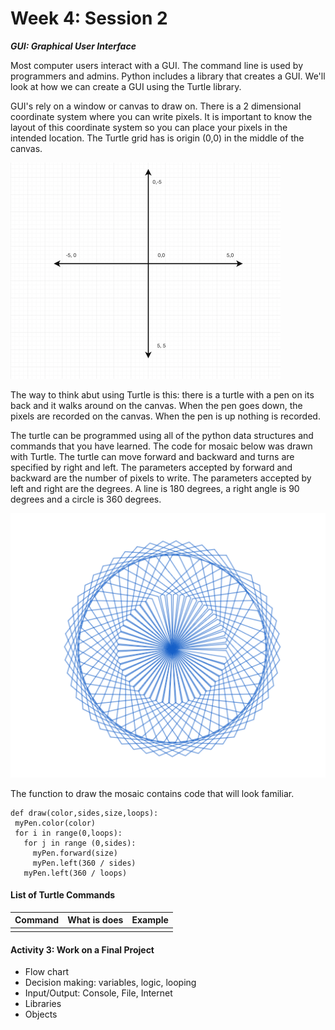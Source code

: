 # Week 4: Session 2

_**GUI: Graphical User Interface**_

Most computer users interact with a GUI.  The command line is used by programmers and admins.  Python includes a library that creates a GUI.  We'll look at  how we can create a GUI using the Turtle library.

GUI's rely on a window or canvas to draw on.  There is a 2 dimensional coordinate system where you can write pixels.  It is important to know the layout of this coordinate system so you can place your pixels in the intended location. The Turtle grid has is origin \(0,0\) in the middle of the canvas.

![](/assets/turtle-grid.png)

The way to think abut using Turtle is this: there is a turtle with a pen on its back and it walks around on the canvas.  When the pen goes down, the pixels are recorded on the canvas.  When the pen is up nothing is recorded.

The turtle can be programmed using all of the python data structures and commands that you have learned.  The code for mosaic below was drawn with Turtle.  The turtle can move forward and backward and turns are specified by right and left.  The parameters accepted by forward and backward are the number of pixels to write.  The parameters accepted by left and right are the degrees.  A line is 180 degrees, a right angle is 90 degrees and a circle is 360 degrees.

![](/assets/moroccan-mosaic.png)

The function to draw the mosaic contains code that will look familiar.

```
def draw(color,sides,size,loops):
 myPen.color(color)
 for i in range(0,loops):
   for j in range (0,sides):
     myPen.forward(size)
     myPen.left(360 / sides)
   myPen.left(360 / loops)
```

#### List of Turtle Commands

| Command | What is does | Example |
| :--- | :--- | :--- |
|  |  |  |

#### 

#### Activity 3: Work on a Final Project

* Flow chart
* Decision making: variables, logic, looping
* Input/Output: Console, File, Internet
* Libraries
* Objects



